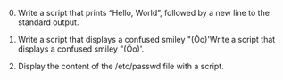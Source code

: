 0. Write a script that prints “Hello, World”, followed by a new line to the standard output.


1. Write a script that displays a confused smiley "(Ôo)'Write a script that displays a confused smiley "(Ôo)'.


2. Display the content of the /etc/passwd file with a script.



